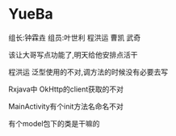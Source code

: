 # YueBa
组长:钟霖垚  组员:叶世利 程洪运 曹凯 武奇


该让大哥写点功能了,明天给他安排点活干

程洪运 泛型使用的不对,调方法的时候没有必要去写    

Rxjava中 OkHttp的client获取的不对    

MainActivity有个init方法名命名不对    

有个model包下的类是干嘛的